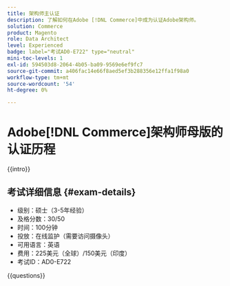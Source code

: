 ```yaml
---
title: 架构师主认证
description: 了解如何在Adobe [!DNL Commerce]中成为认证Adobe架构师。
solution: Commerce
product: Magento
role: Data Architect
level: Experienced
badge: label="考试AD0-E722" type="neutral"
mini-toc-levels: 1
exl-id: 594503d8-2064-4b05-ba09-9569e6ef9fc7
source-git-commit: a406fac14e66f8aed5ef3b288356e12ffa1f98a0
workflow-type: tm+mt
source-wordcount: '54'
ht-degree: 0%

---
```


# Adobe[!DNL Commerce]架构师母版的认证历程

{{intro}}

## 考试详细信息 {#exam-details}

* 级别：硕士（3-5年经验）
* 及格分数：30/50
* 时间：100分钟
* 投放：在线监护（需要访问摄像头）
* 可用语言：英语
* 费用：225美元（全球）/150美元（印度）
* 考试ID：AD0-E722

{{questions}}

